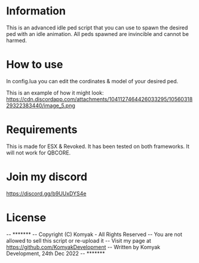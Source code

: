 # Information
This is an advanced idle ped script that you can use
to spawn the desired ped with an idle animation.
All peds spawned are invincible and cannot be harmed.

# How to use
In config.lua you can edit the cordinates & model of your desired ped.

This is an example of how it might look:
https://cdn.discordapp.com/attachments/1041127464426033295/1056031829322383440/image_5.png

# Requirements
This is made for ESX & Revoked.
It has been tested on both frameworks.
It will not work for QBCORE.

# Join my discord
https://discord.gg/b9UUxDYS4e

# License
-- *******
-- Copyright (C) Komyak - All Rights Reserved
-- You are not allowed to sell this script or re-upload it
-- Visit my page at https://github.com/KomyakDevelopment
-- Written by Komyak Development, 24th Dec 2022
-- *******
